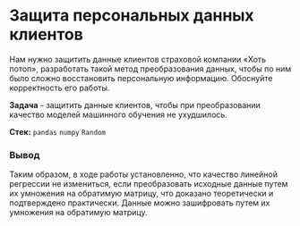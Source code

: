 # Защита персональных данных клиентов

Нам нужно защитить данные клиентов страховой компании «Хоть потоп», разработать такой метод преобразования данных, чтобы по ним было сложно восстановить персональную информацию. Обоснуйте корректность его работы.

**Задача** - защитить данные клиентов, чтобы при преобразовании качество моделей машинного обучения не ухудшилось.

**Стек:** `pandas` `numpy` `Random`

### Вывод

Таким образом, в ходе работы установленно, что качество линейной регрессии не измениться, если преобразовать исходные данные путем их умножения на обратимую матрицу, что доказано теоретически и подтверждено практически.
Данные можно зашифровать путем их умножения на обратимую матрицу.
